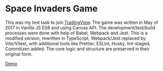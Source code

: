 # Space Invaders Game
This was my test task to join [TradingView](https://www.tradingview.com/). The game was written in May of 2017 in Vanilla JS ES6 and using Canvas API.
The development/test/build processes were done with help of Babel, Webpack and Jest.
This is a modified version, rewritten in TypeScript, Webpack/Jest replaced by Vite/Vitest, with additional tools like Prettier, ESLint, Husky, lint-staged, Commitizen added.
The core logic and structure are preserved in their original form.

[Demo](https://everget.github.io/space_invaders/)
